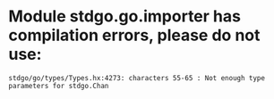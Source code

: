 # Module stdgo.go.importer has compilation errors, please do not use:
```
stdgo/go/types/Types.hx:4273: characters 55-65 : Not enough type parameters for stdgo.Chan

```

